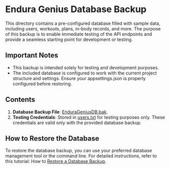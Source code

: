 # **Endura Genius Database Backup**
This directory contains a pre-configured database filled with sample data, including users, workouts, plans, in-body records, and more. The purpose of this backup is to enable immediate testing of the API endpoints and provide a seamless starting point for development or testing.

## **Important Notes**
- This backup is intended solely for testing and development purposes.
- The included database is configured to work with the current project structure and settings. Ensure your appsettings.json is properly configured before restoring.

## **Contents**

1. **Database Backup File**: [EnduraGeniusDB.bak](./EnduraGeniusDB.bak).
2. **Testing Credentials**: Stored in [users.txt](./users.txt) for testing purposes only. These credentials are valid only with the provided database backup.

## **How to Restore the Database**
To restore the database backup, you can use your preferred database management tool or the command line. For detailed instructions, refer to this tutorial: How to [Restore a Database Backup](https://www.youtube.com/watch?v=ntsigyCkCas).